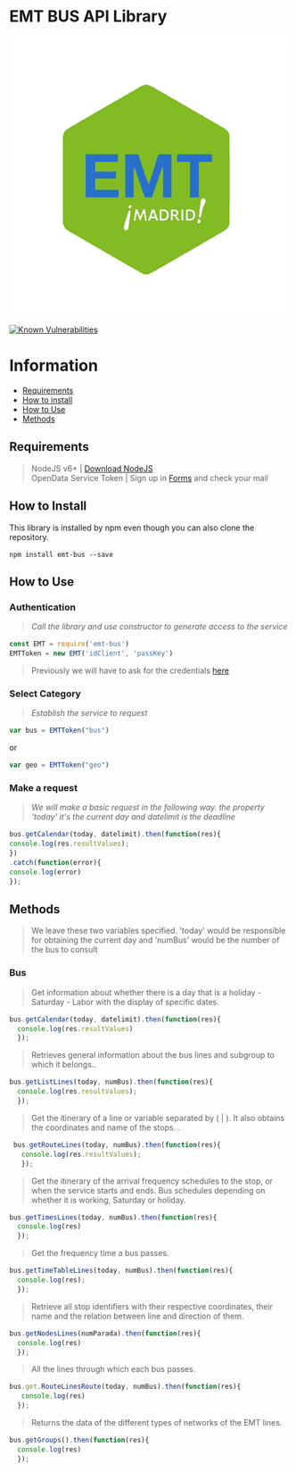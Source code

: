 # EMT BUS API Library  

![EMT BUS](/img/emt-bus_logo.png)

[![Known Vulnerabilities](https://snyk.io/test/github/lorengamboa/emt-bus/badge.svg)](https://snyk.io/test/github/lorengamboa/emt-bus)  
# Information  
* [Requirements](https://github.com/DestroyerIV/TelegramBot-nodejs/blob/master/readme.md#requirements)
* [How to install](https://github.com/DestroyerIV/TelegramBot-nodejs/blob/master/readme.md#how-to-install)  
* [How to Use](https://github.com/DestroyerIV/TelegramBot-nodejs/blob/master/readme.md#how-to-use)  
* [Methods]()  


## Requirements
> NodeJS v6+ | [Download NodeJS](https://nodejs.org/es/)  
> OpenData Service Token | Sign up in [Forms](http://opendata.emtmadrid.es/Formulario) and check your mail

## How to Install
This library is installed by npm even though you can also clone the repository.
>   
```  
npm install emt-bus --save  
```

## How to Use
   ### Authentication  
  > *Call the library and use constructor to generate access to the service*  
  ```js
  const EMT = require('emt-bus')
  EMTToken = new EMT('idClient', 'passKey')
```  

   > Previously we will have to ask for the credentials [here](https://github.com/DestroyerIV/TelegramBot-nodejs/blob/master/readme.md#requirements)
   ### Select Category  
  > *Establish the service to request*  
   ```js
   var bus = EMTToken("bus")
   ```  
   or  
   ```js
   var geo = EMTToken("geo")  
   ```  
   
   ### Make a request  
  > *We will make a basic request in the following way. the property 'today' it's the current day and datelimit is the deadline*  
   ```js
bus.getCalendar(today, datelimit).then(function(res){  
console.log(res.resultValues);  
})  
   .catch(function(error){  
console.log(error)  
});
```
   ## Methods
   > We leave these two variables specified. 'today' would be responsible for obtaining the current day and 'numBus' would be the number of the bus to consult
   ### Bus   
   > Get information about whether there is a day that is a holiday - Saturday - Labor with the display of specific dates.
   ```js
   bus.getCalendar(today, datelimit).then(function(res){  
     console.log(res.resultValues)
     });
```  
   > Retrieves general information about the bus lines and subgroup to which it belongs..
   ```js  
   bus.getListLines(today, numBus).then(function(res){  
     console.log(res.resultValues);
     });  
```  
   > Get the itinerary of a line or variable separated by ( | ). It also obtains the coordinates and name of the stops.
.
   ```js
    bus.getRouteLines(today, numBus).then(function(res){  
      console.log(res.resultValues);
      });  
```     
   > Get the itinerary of the arrival frequency schedules to the stop, or when the service starts and ends.
Bus schedules depending on whether it is working, Saturday or holiday.    
   ```js
   bus.getTimesLines(today, numBus).then(function(res){  
     console.log(res)
     });  
```     
   > Get the frequency time a bus passes.
   ```js
   bus.getTimeTableLines(today, numBus).then(function(res){  
     console.log(res);
     });  
```  
   > Retrieve all stop identifiers with their respective coordinates, their name and the relation between line and direction of them.

   ```js
   bus.getNodesLines(numParada).then(function(res){  
     console.log(res)
     });  
```  
   > All the lines through which each bus passes.

   ```js
   bus.get.RouteLinesRoute(today, numBus).then(function(res){  
      console.log(res)  
     });  
```  
   > Returns the data of the different types of networks of the EMT lines.

   ```js
   bus.getGroups().then(function(res){  
     console.log(res)
     });  
```
   
